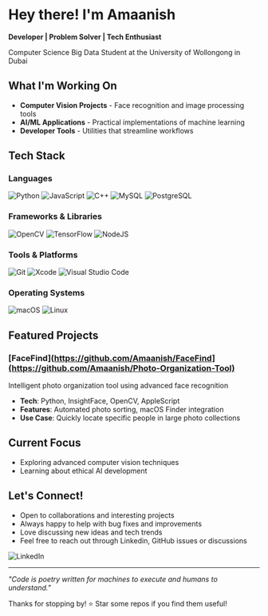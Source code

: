 # Hey there!  I'm Amaanish

**Developer | Problem Solver | Tech Enthusiast**

Computer Science Big Data Student at the University of Wollongong in Dubai

##  What I'm Working On

-  **Computer Vision Projects** - Face recognition and image processing tools
-  **AI/ML Applications** - Practical implementations of machine learning
-  **Developer Tools** - Utilities that streamline workflows


##  Tech Stack

### Languages
![Python](https://img.shields.io/badge/python-3670A0?style=for-the-badge&logo=python&logoColor=ffdd54)
![JavaScript](https://img.shields.io/badge/javascript-%23323330.svg?style=for-the-badge&logo=javascript&logoColor=%23F7DF1E)
![C++](https://img.shields.io/badge/c++-%2300599C.svg?style=for-the-badge&logo=c%2B%2B&logoColor=white)
![MySQL](https://img.shields.io/badge/mysql-%2300f.svg?style=for-the-badge&logo=mysql&logoColor=white)
![PostgreSQL](https://img.shields.io/badge/postgresql-%23316192.svg?style=for-the-badge&logo=postgresql&logoColor=white)


### Frameworks & Libraries
![OpenCV](https://img.shields.io/badge/opencv-%23white.svg?style=for-the-badge&logo=opencv&logoColor=white)
![TensorFlow](https://img.shields.io/badge/TensorFlow-%23FF6F00.svg?style=for-the-badge&logo=TensorFlow&logoColor=white)
![NodeJS](https://img.shields.io/badge/node.js-6DA55F?style=for-the-badge&logo=node.js&logoColor=white)

### Tools & Platforms
![Git](https://img.shields.io/badge/git-%23F05033.svg?style=for-the-badge&logo=git&logoColor=white)
![Xcode](https://img.shields.io/badge/Xcode-007ACC?style=for-the-badge&logo=Xcode&logoColor=white)
![Visual Studio Code](https://img.shields.io/badge/Visual%20Studio%20Code-0078d4.svg?style=for-the-badge&logo=visual-studio-code&logoColor=white)

### Operating Systems
![macOS](https://img.shields.io/badge/mac%20os-000000?style=for-the-badge&logo=macos&logoColor=F0F0F0)
![Linux](https://img.shields.io/badge/Linux-FCC624?style=for-the-badge&logo=linux&logoColor=black)

##  Featured Projects

###  [FaceFind](https://github.com/Amaanish/FaceFind](https://github.com/Amaanish/Photo-Organization-Tool)
Intelligent photo organization tool using advanced face recognition
- **Tech**: Python, InsightFace, OpenCV, AppleScript
- **Features**: Automated photo sorting, macOS Finder integration
- **Use Case**: Quickly locate specific people in large photo collections


##  Current Focus

-  Exploring advanced computer vision techniques
-  Learning about ethical AI development

##  Let's Connect!

-  Open to collaborations and interesting projects
-  Always happy to help with bug fixes and improvements
-  Love discussing new ideas and tech trends
-  Feel free to reach out through Linkedin, GitHub issues or discussions

![LinkedIn](https://img.shields.io/badge/linkedin-%230077B5.svg?style=for-the-badge&logo=linkedin&logoColor=white)

---

*"Code is poetry written for machines to execute and humans to understand."*

Thanks for stopping by! ⭐ Star some repos if you find them useful!
